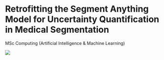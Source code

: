 # Retrofitting the Segment Anything Model for Uncertainty Quantification in Medical Segmentation
MSc Computing (Artificial Intelligence &amp; Machine Learning)


<image src="figures/0200_combined.pdf"/>

